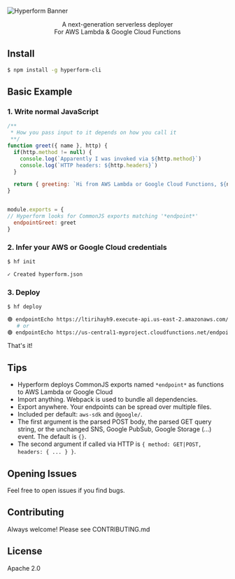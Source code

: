 ![Hyperform Banner](https://github.com/qngapparat/hyperform/blob/master/hyperform-banner.png)


<p align="center">A next-generation serverless deployer<br>For AWS Lambda & Google Cloud Functions</p>

## Install

```sh
$ npm install -g hyperform-cli
```

## Basic Example

### 1. Write normal JavaScript


```js
/**
 * How you pass input to it depends on how you call it 
 **/
function greet({ name }, http) {
  if(http.method != null) {
    console.log(`Apparently I was invoked via ${http.method}`)
    console.log(`HTTP headers: ${http.headers}`)
  }

  return { greeting: `Hi from AWS Lambda or Google Cloud Functions, ${name} !` }
}


module.exports = {
// Hyperform looks for CommonJS exports matching '*endpoint*'
  endpointGreet: greet 
}
```

### 2. Infer your AWS or Google Cloud credentials

```sh
$ hf init

✓ Created hyperform.json
```

### 3. Deploy 

```sh 
$ hf deploy  

🟢 endpointEcho https://ltirihayh9.execute-api.us-east-2.amazonaws.com/endpointEcho
   # or
🟢 endpointEcho https://us-central1-myproject.cloudfunctions.net/endpointEcho
```

That's it!
<!-- 
## Invoke 

Your functions  detect from where they are invoked (GET, POST, Provider console, SNS event) so they always receive the same payload.

For instance, you can GET or POST to them.
Or you can use them internally with the provider.

```sh
#######
# GET #
#######

$ curl https://us-central1-myproj.cloudfunctions.net/endpointEcho?a=1

> {"Hi from AWS Lambda or Google Cloud Functions!
      GET or POST body received: {\"a\":1}}"

########
# POST #
########

$ curl \
  -X POST \
  -H "Content-Type: application/json" \ 
  -d '{"a":1}' \
  https://us-central1-myproj.cloudfunctions.net/endpointEcho

> {"Hi from AWS Lambda or Google Cloud Functions!
      GET or POST body received: {\"a\":1}}"
``` -->

## Tips

* Hyperform deploys CommonJS exports named `*endpoint*` as functions to AWS Lambda or Google Cloud
* Import anything. Webpack is used to bundle all dependencies.
* Export anywhere. Your endpoints can be spread over multiple files.
* Included per default: `aws-sdk` and `@google/`.
* The first argument is the parsed POST body, the parsed GET query string, or the unchanged SNS, Google PubSub, Google Storage (...) event. The default is `{}`.
* The second argument if called via HTTP is `{ method: GET|POST, headers: { ... } }`.



## Opening Issues

Feel free to open issues if you find bugs.

## Contributing

Always welcome! Please see CONTRIBUTING.md

## License

Apache 2.0
